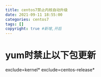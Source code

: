 ```yaml
---
title: centos7禁止内核自动升级
date: 2021-09-11 18:55:00
categories: centos7
tags: []
copyright: true #新增,开启
---
```


<!--more-->
# yum时禁止以下包更新
exclude=kernel*
exclude=centos-release*